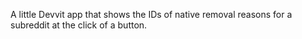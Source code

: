 A little Devvit app that shows the IDs of native removal reasons for a subreddit at the click of a button.

